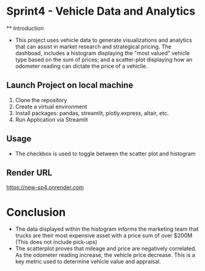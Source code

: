 # Sprint4 - Vehicle Data and Analytics
** Introduction
- This project uses vehicle data to generate visualizations and analytics that can assist in market research and strategical pricing. The dashboad, includes a histogram displaying the "most valued" vehicle type based on the sum of prices; and a scatter-plot displaying how an odometer reading can dictate the price of a vehiclie. 
## Launch Project on local machine
1. Clone the repository
2. Create a virtual environment 
3. Install packages: pandas, streamlit, plotly.express, altair, etc.
4. Run Application via Streamlit
## Usage
- The checkbox is used to toggle between the scatter plot and histogram
## Render URL
https://new-sp4.onrender.com

# Conclusion 
- The data displayed within the histogram informs the marketing team that trucks are their most expensive asset with a price sum of over $200M (This does not include pick-ups)
- The scatterplot proves that mileage and price are negatively correlated. As the odometer reading increase, the vehicle price decrease. This is a key metric used to determine vehicle value and appraisal. 